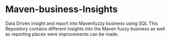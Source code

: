 # Maven-business-Insights
Data Driven insight and report  into Mavenfuzzy business using SQL
This Repository contains different insights into the Maven fuzzy business as well as reporting places were improvements can be made.

